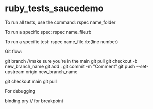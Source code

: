 # ruby_tests_saucedemo
To run all tests, use the command:
rspec name_folder 

To run a specific spec:
rspec name_file.rb

To run a specific test:
rspec name_file.rb:(line number)


Git flow:

git branch //make sure you're in the main
git pull
git checkout -b new_branch_name
git add .
git commit -m "Comment"
git push --set-upstream origin new_branch_name

git checkout main
git pull

For debugging

binding.pry // for breakpoint